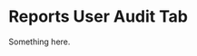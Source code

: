[title]: # (Reports User Audit Tab)
[tags]: # (XXX)
[priority]: # (3332)
# Reports User Audit Tab
Something here.

